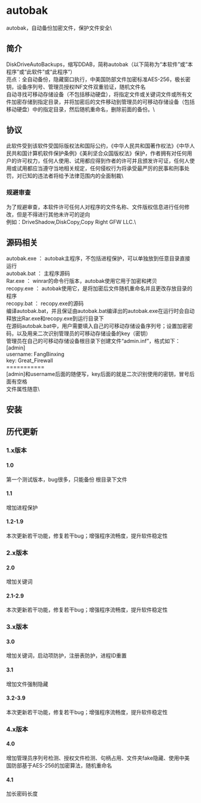 # autobak
autobak，自动备份加密文件，保护文件安全\
## 简介
DiskDriveAutoBackups，缩写DDAB，简称autobak（以下简称为“本软件”或“本程序”或“此软件”或“此程序”）\
亮点：全自动备份，隐藏窗口执行，中美国防部文件加密标准AES-256，极长密钥，设备序列号、管理员授权INF文件双重验证，随机文件名\
自动寻找可移动存储设备（不包括移动硬盘），将指定文件或关键词文件或所有文件加密存储到指定目录，并将加密后的文件移动到管理员的可移动存储设备（包括移动硬盘）中的指定目录，然后随机重命名，删除前面的备份。\
## 协议
此软件受到该软件受国际版权法和国际公约，《中华人民共和国著作权法》《中华人民共和国计算机软件保护条例》《美利坚合众国版权法》保护，作者拥有对任何用户的许可权力，任何人使用、试用都应得到作者的许可并且颁发许可证，任何人使用或试用都应当遵守当地相关规定，任何侵权行为将承受最严厉的民事和刑事处罚，对已知的违法者将给予法律范围内的全面制裁\
### 规避审查
为了规避审查，本软件许可任何人对程序的文件名称、文件版权信息进行任何修改，但是不得进行其他未许可的逆向\
例如：DriveShadow,DiskCopy,Copy Right GFW LLC.\
## 源码相关
autobak.exe ： autobak主程序，不包括进程保护，可以单独放到任意目录直接运行\
autobak.bat ： 主程序源码\
Rar.exe ： winrar的命令行版本，autobak使用它用于加密和拷贝\
recopy.exe ： autobak使用它，是将加密后文件随机重命名并且更改存放目录的程序\
recopy.bat ： recopy.exe的源码\
编译autobak.bat，并且保证由autobak.bat编译出的autobak.exe在运行时会自动释放出Rar.exe和recopy.exe到运行目录下\
在源码autobak.bat中，用户需要填入自己的可移动存储设备序列号；设置加密密码，以及用来二次识别管理员的可移动存储设备的key（密钥）\
管理员在自己的可移动存储设备根目录下创建文件“admin.inf”，格式如下：\
[admin]\
username: FangBinxing\
key: Great_Firewall\
===========\
[admin]和username后面的随便写，key后面的就是二次识别使用的密钥，冒号后面有空格\
文件属性随意\
## 安装

## 历代更新
### 1.x版本
#### 1.0
第一个测试版本，bug很多，只能备份 根目录下文件
#### 1.1
增加进程保护
#### 1.2-1.9
本次更新若干功能，修复若干bug；增强程序流畅度，提升软件稳定性
### 2.x版本
#### 2.0
增加关键词
#### 2.1-2.9
本次更新若干功能，修复若干bug；增强程序流畅度，提升软件稳定性
### 3.x版本
#### 3.0
增加关键词，启动项防护，注册表防护，进程ID重置
#### 3.1
增加文件强制隐藏
#### 3.2-3.9
本次更新若干功能，修复若干bug；增强程序流畅度，提升软件稳定性
### 4.x版本
#### 4.0
增加管理员序列号检测、授权文件检测、句柄占用、文件夹fake隐藏、使用中美国防部基于AES-256的加密算法，随机重命名
#### 4.1
加长密码长度

